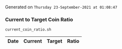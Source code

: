 Generated on `Thursday 23-September-2021 at 01:08:47`

### Current to Target Coin Ratio
`current_coin_ratio.sh`

Date|Current|Target|Ratio
---|---|---|---
